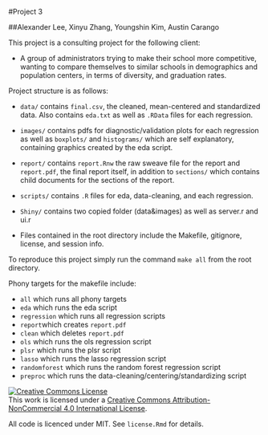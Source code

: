 #Project 3

##Alexander Lee, Xinyu Zhang, Youngshin Kim, Austin Carango

This project is a consulting project for the following client:

* A group of administrators trying to make their school more competitive, wanting to compare themselves to similar schools in demographics and population centers, in terms of diversity, and graduation rates.

Project structure is as follows:

* `data/` contains `final.csv`, the cleaned, mean-centered and standardized data. Also contains `eda.txt` as well as `.RData` files for each regression.

* `images/` contains pdfs for diagnostic/validation plots for each regression as well as `boxplots/` and `histograms/` which are self explanatory, containing graphics created by the eda script.

* `report/` contains `report.Rnw` the raw sweave file for the report and `report.pdf`, the final report itself, in addition to `sections/` which contains child documents for the sections of the report.

* `scripts/` contains `.R` files for eda, data-cleaning, and each regression.

* `Shiny/` contains two copied folder (data&images) as well as server.r and ui.r

* Files contained in the root directory include the Makefile, gitignore, license, and session info.

To reproduce this project simply run the command `make all` from the root directory.

Phony targets for the makefile include:

* `all` which runs all phony targets
* `eda` which runs the eda script
* `regression` which runs all regression scripts
* `report`which creates `report.pdf`
* `clean` which deletes `report.pdf`
* `ols` which runs the ols regression script
* `plsr` which runs the plsr script
* `lasso` which runs the lasso regression script
* `randomforest` which runs the random forest regression script
* `preproc` which runs the data-cleaning/centering/standardizing script

<a rel="license" href="http://creativecommons.org/licenses/by-nc/4.0/"><img alt="Creative Commons License" style="border-width:0" src="https://i.creativecommons.org/l/by-nc/4.0/88x31.png" /></a><br />This work is licensed under a <a rel="license" href="http://creativecommons.org/licenses/by-nc/4.0/">Creative Commons Attribution-NonCommercial 4.0 International License</a>. 

All code is licenced under MIT. See `license.Rmd` for details.

